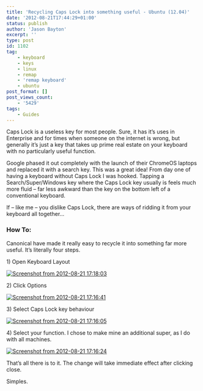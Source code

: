 ```yaml
---
title: 'Recycling Caps Lock into something useful - Ubuntu (12.04)'
date: '2012-08-21T17:44:29+01:00'
status: publish
author: 'Jason Bayton'
excerpt: ''
type: post
id: 1102
tag:
    - keyboard
    - keys
    - linux
    - remap
    - 'remap keyboard'
    - ubuntu
post_format: []
post_views_count:
    - '5429'
tags:
    - Guides
---
```

Caps Lock is a useless key for most people. Sure, it has it’s uses in Enterprise and for times when someone on the internet is wrong, but generally it’s just a key that takes up prime real estate on your keyboard with no particularly useful function.

Google phased it out completely with the launch of their ChromeOS laptops and replaced it with a search key. This was a great idea! From day one of having a keyboard without Caps Lock I was hooked. Tapping a Search/Super/Windows key where the Caps Lock key usually is feels much more fluid – far less awkward than the key on the bottom left of a conventional keyboard.

If – like me – you dislike Caps Lock, there are ways of ridding it from your keyboard all together…

### How To:

Canonical have made it really easy to recycle it into something far more useful. It’s literally four steps.

1\) Open Keyboard Layout

[![](https://r2_worker.bayton.workers.dev/uploads/2012/08/Screenshot-from-2012-08-21-171803.png "Screenshot from 2012-08-21 17:18:03")](https://r2_worker.bayton.workers.dev/uploads/2012/08/Screenshot-from-2012-08-21-171803.png)

2\) Click Options

[![](https://r2_worker.bayton.workers.dev/uploads/2012/08/Screenshot-from-2012-08-21-171641.png "Screenshot from 2012-08-21 17:16:41")](https://r2_worker.bayton.workers.dev/uploads/2012/08/Screenshot-from-2012-08-21-171641.png)

3\) Select Caps Lock key behaviour

[![](https://r2_worker.bayton.workers.dev/uploads/2012/08/Screenshot-from-2012-08-21-171605.png "Screenshot from 2012-08-21 17:16:05")](https://r2_worker.bayton.workers.dev/uploads/2012/08/Screenshot-from-2012-08-21-171605.png)

4\) Select your function. I chose to make mine an additional super, as I do with all machines.

[![](https://r2_worker.bayton.workers.dev/uploads/2012/08/Screenshot-from-2012-08-21-171624.png "Screenshot from 2012-08-21 17:16:24")](https://r2_worker.bayton.workers.dev/uploads/2012/08/Screenshot-from-2012-08-21-171624.png)

That’s all there is to it. The change will take immediate effect after clicking close.

Simples.